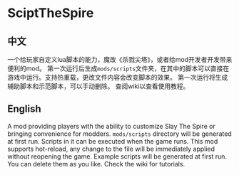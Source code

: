 # SciptTheSpire

## 中文
一个给玩家自定义lua脚本的能力，魔改《杀戮尖塔》，或者给mod开发者开发带来便利的mod。
第一次运行后生成`mods/scripts`文件夹，在其中的脚本可以直接在游戏中运行。支持热重载，更改文件内容会改变脚本的效果。
第一次运行将生成辅助脚本和示范脚本，可以手动删除。
查阅wiki以查看使用教程。

## English
A mod providing players with the ability to customize Slay The Spire or bringing convenience for modders.
`mods/scripts` directory will be generated at first run. Scripts in it can be executed when the game runs.
This mod supports hot-reload, any change to the file will be immediately applied without reopening the game.
Example scripts will be generated at first run. You can delete them as you like.
Check the wiki for tutorials.
